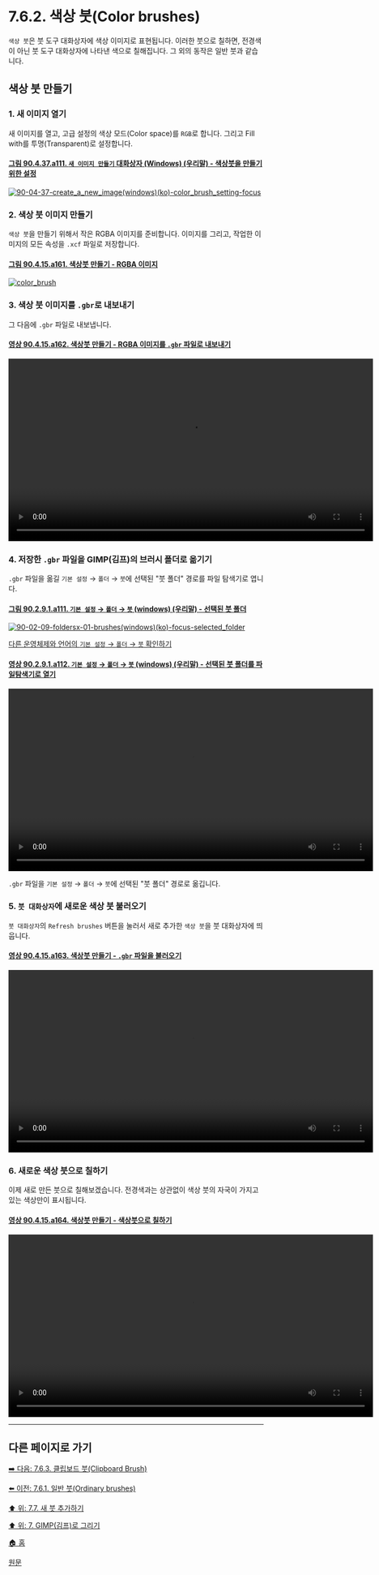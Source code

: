 # 7.6.2. 색상 붓(Color brushes)
`색상 붓`은 붓 도구 대화상자에 색상 이미지로 표현됩니다. 이러한 붓으로 칠하면, 전경색이 아닌 붓 도구 대화상자에 나타낸 색으로 칠해집니다. 그 외의 동작은 일반 붓과 같습니다.

## 색상 붓 만들기
### 1. 새 이미지 열기
새 이미지를 열고, 고급 설정의 색상 모드(Color space)를 `RGB`로 합니다. 그리고 Fill with를 투명(Transparent)로 설정합니다.

#### [그림 90.4.37.a111. `새 이미지 만들기` 대화상자 (Windows) (우리말) - 색상붓을 만들기 위한 설정](https://wonder13662.github.io/gimp/2.10.36_ko/90-04-37-create_a_new_image.html#%EA%B7%B8%EB%A6%BC-90437a111-%EC%83%88-%EC%9D%B4%EB%AF%B8%EC%A7%80-%EB%A7%8C%EB%93%A4%EA%B8%B0-%EB%8C%80%ED%99%94%EC%83%81%EC%9E%90-windows-%EC%9A%B0%EB%A6%AC%EB%A7%90---%EC%83%89%EC%83%81%EB%B6%93%EC%9D%84-%EB%A7%8C%EB%93%A4%EA%B8%B0-%EC%9C%84%ED%95%9C-%EC%84%A4%EC%A0%95)
[![90-04-37-create_a_new_image(windows)(ko)-color_brush_setting-focus](https://github.com/wonder13662/gimp/assets/15767104/17dfd4b8-7373-4a92-838a-a853c07f1b44)](https://wonder13662.github.io/gimp/2.10.36_ko/90-04-37-create_a_new_image.html#%EA%B7%B8%EB%A6%BC-90437a111-%EC%83%88-%EC%9D%B4%EB%AF%B8%EC%A7%80-%EB%A7%8C%EB%93%A4%EA%B8%B0-%EB%8C%80%ED%99%94%EC%83%81%EC%9E%90-windows-%EC%9A%B0%EB%A6%AC%EB%A7%90---%EC%83%89%EC%83%81%EB%B6%93%EC%9D%84-%EB%A7%8C%EB%93%A4%EA%B8%B0-%EC%9C%84%ED%95%9C-%EC%84%A4%EC%A0%95)

### 2. 색상 붓 이미지 만들기
`색상 붓`을 만들기 위해서 작은 RGBA 이미지를 준비합니다. 이미지를 그리고, 작업한 이미지의 모든 속성을 `.xcf` 파일로 저장합니다.

#### [그림 90.4.15.a161. 색상붓 만들기 - RGBA 이미지](https://wonder13662.github.io/gimp/2.10.36_ko/90-04-15-brushes.html#%EA%B7%B8%EB%A6%BC-90415a161-%EC%83%89%EC%83%81%EB%B6%93-%EB%A7%8C%EB%93%A4%EA%B8%B0---rgba-%EC%9D%B4%EB%AF%B8%EC%A7%80)
[![color_brush](https://github.com/wonder13662/gimp/assets/15767104/31d1859a-794e-4674-9142-0c331d2f9de0)](https://wonder13662.github.io/gimp/2.10.36_ko/90-04-15-brushes.html#%EA%B7%B8%EB%A6%BC-90415a161-%EC%83%89%EC%83%81%EB%B6%93-%EB%A7%8C%EB%93%A4%EA%B8%B0---rgba-%EC%9D%B4%EB%AF%B8%EC%A7%80)

### 3. 색상 붓 이미지를 `.gbr`로 내보내기
그 다음에 `.gbr` 파일로 내보냅니다.

#### [영상 90.4.15.a162. 색상붓 만들기 - RGBA 이미지를 `.gbr` 파일로 내보내기](https://wonder13662.github.io/gimp/2.10.36_ko/90-04-15-brushes.html#%EC%98%81%EC%83%81-90415a162-%EC%83%89%EC%83%81%EB%B6%93-%EB%A7%8C%EB%93%A4%EA%B8%B0---rgba-%EC%9D%B4%EB%AF%B8%EC%A7%80%EB%A5%BC-gbr-%ED%8C%8C%EC%9D%BC%EB%A1%9C-%EB%82%B4%EB%B3%B4%EB%82%B4%EA%B8%B0)
<video controls="controls" width="720" src="https://github.com/wonder13662/gimp/assets/15767104/dc1297a0-7e4b-47a3-b60a-21f90d9da2fe"></video>

### 4. 저장한 `.gbr` 파일을 GIMP(김프)의 브러시 폴더로 옮기기
`.gbr` 파일을 옮길 `기본 설정` → `폴더` → `붓`에 선택된 "붓 폴더" 경로를 파일 탐색기로 엽니다.

#### [그림 90.2.9.1.a111. `기본 설정` → `폴더` → `붓` (windows) (우리말) - 선택된 붓 폴더](https://wonder13662.github.io/gimp/2.10.36_ko/90-02-09-foldersx-01-brushes.html#%EA%B7%B8%EB%A6%BC-90291a111-%EA%B8%B0%EB%B3%B8-%EC%84%A4%EC%A0%95--%ED%8F%B4%EB%8D%94--%EB%B6%93-windows-%EC%9A%B0%EB%A6%AC%EB%A7%90---%EC%84%A0%ED%83%9D%EB%90%9C-%EB%B6%93-%ED%8F%B4%EB%8D%94)
[![90-02-09-foldersx-01-brushes(windows)(ko)-focus-selected_folder](https://github.com/wonder13662/gimp/assets/15767104/a9032345-5c9e-4bf3-b184-34a6de4bc5b9)](https://wonder13662.github.io/gimp/2.10.36_ko/90-02-09-foldersx-01-brushes.html#%EA%B7%B8%EB%A6%BC-90291a111-%EA%B8%B0%EB%B3%B8-%EC%84%A4%EC%A0%95--%ED%8F%B4%EB%8D%94--%EB%B6%93-windows-%EC%9A%B0%EB%A6%AC%EB%A7%90---%EC%84%A0%ED%83%9D%EB%90%9C-%EB%B6%93-%ED%8F%B4%EB%8D%94)

[다른 운영체제와 언어의 `기본 설정` → `폴더` → `붓` 확인하기](./90-02-09-foldersx-01-brushes.md)

#### [영상 90.2.9.1.a112. `기본 설정` → `폴더` → `붓` (windows) (우리말) - 선택된 붓 폴더를 파일탐색기로 열기](https://wonder13662.github.io/gimp/2.10.36_ko/90-02-09-foldersx-01-brushes.html#%EC%98%81%EC%83%81-90291a112-%EA%B8%B0%EB%B3%B8-%EC%84%A4%EC%A0%95--%ED%8F%B4%EB%8D%94--%EB%B6%93-windows-%EC%9A%B0%EB%A6%AC%EB%A7%90---%EC%84%A0%ED%83%9D%EB%90%9C-%EB%B6%93-%ED%8F%B4%EB%8D%94%EB%A5%BC-%ED%8C%8C%EC%9D%BC%ED%83%90%EC%83%89%EA%B8%B0%EB%A1%9C-%EC%97%B4%EA%B8%B0)
<video controls="controls" width="720" src="https://github.com/wonder13662/gimp/assets/15767104/e16a09ae-d1fe-46a9-915c-4eb28bc95558"></video>

`.gbr` 파일을 `기본 설정` → `폴더` → `붓`에 선택된 "붓 폴더" 경로로 옮깁니다. 

### 5. `붓 대화상자`에 새로운 색상 붓 불러오기
`붓 대화상자`의 `Refresh brushes` 버튼을 눌러서 새로 추가한 `색상 붓`을 붓 대화상자에 띄웁니다.

#### [영상 90.4.15.a163. 색상붓 만들기 - `.gbr` 파일을 불러오기](https://wonder13662.github.io/gimp/2.10.36_ko/90-04-15-brushes.html#%EC%98%81%EC%83%81-90415a163-%EC%83%89%EC%83%81%EB%B6%93-%EB%A7%8C%EB%93%A4%EA%B8%B0---gbr-%ED%8C%8C%EC%9D%BC%EC%9D%84-%EB%B6%88%EB%9F%AC%EC%98%A4%EA%B8%B0)
<video controls="controls" width="720" src="https://github.com/wonder13662/gimp/assets/15767104/012bc61a-d955-42d3-99fa-d4b9297cfefa"></video>

### 6. 새로운 색상 붓으로 칠하기
이제 새로 만든 붓으로 칠해보겠습니다. 전경색과는 상관없이 색상 붓의 자국이 가지고 있는 색상만이 표시됩니다.

#### [영상 90.4.15.a164. 색상붓 만들기 - 색상붓으로 칠하기](https://wonder13662.github.io/gimp/2.10.36_ko/90-04-15-brushes.html#%EC%98%81%EC%83%81-90415a164-%EC%83%89%EC%83%81%EB%B6%93-%EB%A7%8C%EB%93%A4%EA%B8%B0---%EC%83%89%EC%83%81%EB%B6%93%EC%9C%BC%EB%A1%9C-%EC%B9%A0%ED%95%98%EA%B8%B0)
<video controls="controls" width="720" src="https://github.com/wonder13662/gimp/assets/15767104/7162b436-f9c5-4b27-a706-9a7d8e59f383"></video>

***

## 다른 페이지로 가기
[➡️ 다음: 7.6.3. 클립보드 붓(Clipboard Brush)](./07-06-brushesx-03-clipboard_brush.md)

[⬅️ 이전: 7.6.1. 일반 붓(Ordinary brushes)](./07-06-brushesx-01-ordinary_brush.md)

[⬆️ 위: 7.7. 새 붓 추가하기](./07-07-adding-new-brushes.md)

[⬆️ 위: 7. GIMP(김프)로 그리기](./07-00-painting-with-gimp.md)

[🏠 홈](./00-home.md)

[원문](https://docs.gimp.org/2.10/ko/gimp-concepts-brushes.html)
